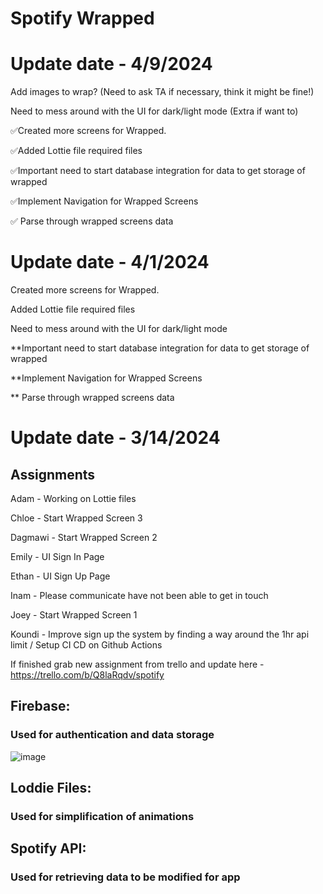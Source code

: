 # Spotify Wrapped

# Update date - 4/9/2024

Add images to wrap? (Need to ask TA if necessary, think it might be fine!)

Need to mess around with the UI for dark/light mode (Extra if want to)

✅Created more screens for Wrapped.

✅Added Lottie file required files

✅Important need to start database integration for data to get storage of wrapped

✅Implement Navigation for Wrapped Screens

✅ Parse through wrapped screens data

# Update date - 4/1/2024

Created more screens for Wrapped.

Added Lottie file required files

Need to mess around with the UI for dark/light mode

**Important need to start database integration for data to get storage of wrapped

**Implement Navigation for Wrapped Screens

** Parse through wrapped screens data

# Update date - 3/14/2024

## Assignments
Adam - Working on Lottie files

Chloe - Start Wrapped Screen 3

Dagmawi - Start Wrapped Screen 2 

Emily - UI Sign In Page

Ethan - UI Sign Up Page

Inam - Please communicate have not been able to get in touch

Joey - Start Wrapped Screen 1

Koundi - Improve sign up the system by finding a way around the 1hr api limit / Setup CI CD on Github Actions

If finished grab new assignment from trello and update here - https://trello.com/b/Q8laRqdv/spotify

## Firebase:

### Used for authentication and data storage

![image](https://github.com/topgatechstudent/Spotify_App/assets/133879937/1d785151-3e8a-4501-8eba-25fee5f9641e)

## Loddie Files:

### Used for simplification of animations

## Spotify API:

### Used for retrieving data to be modified for app
